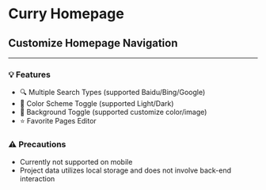 # Curry Homepage

## Customize Homepage Navigation

---

### 💡 Features

- 🔍 Multiple Search Types (supported Baidu/Bing/Google)
- 🌙 Color Scheme Toggle (supported Light/Dark)
- 🎴 Background Toggle (supported customize color/image)
- ⭐ Favorite Pages Editor

### ⚠️ Precautions

- Currently not supported on mobile
- Project data utilizes local storage and does not involve back-end interaction
